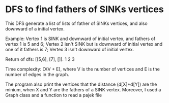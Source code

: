 # DFS to find fathers of SINKs vertices

This DFS generate a list of lists of father of SINKs vertices, and also downward of a initial vertex.

Example:
  Vertex 1 is SINK and downward of initial vertex, and fathers of vertex 1 is 5 and 6;
  Vertex 2 isn't SINK but is downward of initial vertex and one of it fathers is 7;
  Vertex 3 isn't downward of initial vertex.
  
  Return of dfs: [[5,6], [7], []].
                    1     2    3

Time complexity: O(V + E), where V is the number of vertices and E is the number of edges in the graph.

The program also print the vertices that the distance (d[X]+d[Y]) are the minium, when X and Y are the fathers of a SINK vertex.
Moreover, I used a Graph class and a function to read a pajek file
